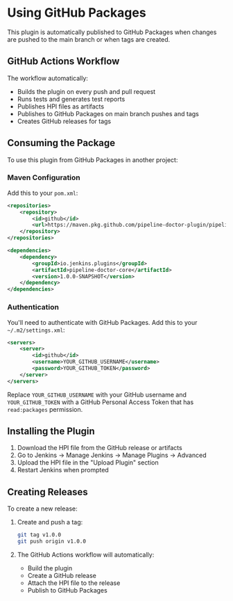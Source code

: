 # Using GitHub Packages

This plugin is automatically published to GitHub Packages when changes are pushed to the main branch or when tags are created.

## GitHub Actions Workflow

The workflow automatically:
- Builds the plugin on every push and pull request
- Runs tests and generates test reports
- Publishes HPI files as artifacts
- Publishes to GitHub Packages on main branch pushes and tags
- Creates GitHub releases for tags

## Consuming the Package

To use this plugin from GitHub Packages in another project:

### Maven Configuration

Add this to your `pom.xml`:

```xml
<repositories>
    <repository>
        <id>github</id>
        <url>https://maven.pkg.github.com/pipeline-doctor-plugin/pipeline-doctor-core-plugin</url>
    </repository>
</repositories>

<dependencies>
    <dependency>
        <groupId>io.jenkins.plugins</groupId>
        <artifactId>pipeline-doctor-core</artifactId>
        <version>1.0.0-SNAPSHOT</version>
    </dependency>
</dependencies>
```

### Authentication

You'll need to authenticate with GitHub Packages. Add this to your `~/.m2/settings.xml`:

```xml
<servers>
    <server>
        <id>github</id>
        <username>YOUR_GITHUB_USERNAME</username>
        <password>YOUR_GITHUB_TOKEN</password>
    </server>
</servers>
```

Replace `YOUR_GITHUB_USERNAME` with your GitHub username and `YOUR_GITHUB_TOKEN` with a GitHub Personal Access Token that has `read:packages` permission.

## Installing the Plugin

1. Download the HPI file from the GitHub release or artifacts
2. Go to Jenkins → Manage Jenkins → Manage Plugins → Advanced
3. Upload the HPI file in the "Upload Plugin" section
4. Restart Jenkins when prompted

## Creating Releases

To create a new release:

1. Create and push a tag:
   ```bash
   git tag v1.0.0
   git push origin v1.0.0
   ```

2. The GitHub Actions workflow will automatically:
   - Build the plugin
   - Create a GitHub release
   - Attach the HPI file to the release
   - Publish to GitHub Packages